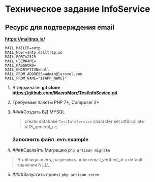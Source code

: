 Техническое задание InfoService
==========
Ресурс для подтверждения email
------------
**https://mailtrap.io/**
```
MAIL_MAILER=smtp
MAIL_HOST=smtp.mailtrap.io
MAIL_PORT=2525
MAIL_USERNAME=
MAIL_PASSWORD=
MAIL_ENCRYPTION=null
MAIL_FROM_ADDRESS=admin@laravel.com
MAIL_FROM_NAME="${APP_NAME}"
```

1. В терминале: **git clone  https://github.com/MacroMorr/TestInfoSevice.git**
3. Требуемые пакеты PHP 7+, Composer 2+

3. ####Создать БД MYSQL
   >create database `TestInfoService` character set utf8 collate utf8_general_ci;
   ### Заполнить файл .evn.example
   
4. ####Сделайть Миграцию
```php artisan migrate```
> В таблица users, разрешить полю email_verified_at в default значении NULL 

5. ####Запустить проект
   ```php artisan serve```
